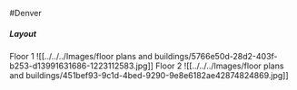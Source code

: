 #Denver 
##### Layout

Floor 1
![[../../../Images/floor plans and buildings/5766e50d-28d2-403f-b253-d13991631686-1223112583.jpg]]
Floor 2
![[../../../Images/floor plans and buildings/451bef93-9c1d-4bed-9290-9e8e6182ae42874824869.jpg]]